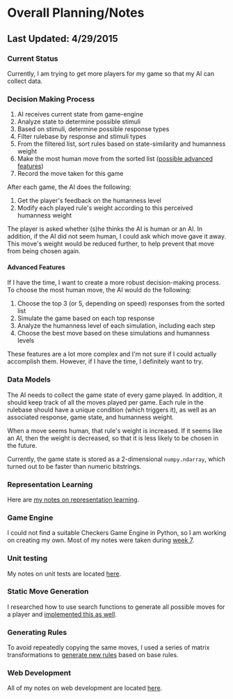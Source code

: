 # Overall Planning/Notes

## Last Updated: 4/29/2015

### Current Status

Currently, I am trying to get more players for my game so that my AI can collect data.

### Decision Making Process

1. AI receives current state from game-engine
2. Analyze state to determine possible stimuli
3. Based on stimuli, determine possible response types
4. Filter rulebase by response and stimuli types
5. From the filtered list, sort rules based on state-similarity and humanness weight
6. Make the most human move from the sorted list ([possible advanced features](#advanced-features))
7. Record the move taken for this game

After each game, the AI does the following:

1. Get the player's feedback on the humanness level
2. Modify each played rule's weight according to this perceived humanness weight

The player is asked whether (s)he thinks the AI is human or an AI. In addition, if the AI did not seem human, I could ask which move gave it away. This move's weight would be reduced further, to help prevent that move from being chosen again.

#### Advanced Features
If I have the time, I want to create a more robust decision-making process. To choose the most human move, the AI would do the following:

1. Choose the top 3 (or 5, depending on speed) responses from the sorted list
2. Simulate the game based on each top response
3. Analyze the humanness level of each simulation, including each step
4. Choose the best move based on these simulations and humanness levels

These features are a lot more complex and I'm not sure if I could actually accomplish them. However, if I have the time, I definitely want to try.

### Data Models
The AI needs to collect the game state of every game played. In addition, it should keep track of all the moves played per game.
Each rule in the rulebase should have a unique condition (which triggers it), as well as an associated response, game state, and humanness weight.

When a move seems human, that rule's weight is increased. If it seems like an AI, then the weight is decreased, so that it is less likely to be chosen in the future.

Currently, the game state is stored as a 2-dimensional `numpy.ndarray`, which turned out to be faster than numeric bitstrings.

### Representation Learning
Here are [my notes on representation learning](representation-learning.md).

### Game Engine
I could not find a suitable Checkers Game Engine in Python, so I am working on creating my own. Most of my notes were taken during [week 7](week-7.md).

### Unit testing
My notes on unit tests are located [here](unit-tests.md).

### Static Move Generation
I researched how to use search functions to generate all possible moves for a player and [implemented this as well](static-ai.md).

### Generating Rules
To avoid repeatedly copying the same moves, I used a series of matrix transformations to [generate new rules](rule-generation.md) based on base rules.

### Web Development
All of my notes on web development are located [here](web-development.md).
